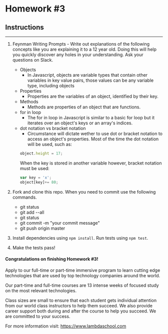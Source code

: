 # Homework #3

## Instructions
---
1. Feynman Writing Prompts - Write out explanations of the following concepts like you are explaining it to a 12 year old.  Doing this will help you quickly discover any holes in your understanding.  Ask your questions on Slack.
		
	* Objects
		* In Javascript, objects are variable types that contain other variables in key value pairs, those values can be any variable type, including objects
	* Properties
		* Properties are the variables of an object, identified by their key.
	* Methods
		* Methods are properties of an object that are functions.
	* for in loop
		* The for in loop in Javascript is similar to a basic for loop but it iterates over an object's keys or an array's indices.
	* dot notation vs bracket notation
		* Circumstance will dictate wether to use dot or bracket notation to access an object's properties. Most of the time the dot notation will be used, such as:
		``` js
		object.height = 17;
		```
		When the key is stored in another variable however, bracket notation must be used:
		``` js
		var key = 'x';
		object[key]+= 80;
		```


2. Fork and clone this repo.  When you need to commit use the following commands.
		
	* git status
	* git add --all
	* git status
	* git commit -m "your commit message"
	* git push origin master

3. Install dependencies using `npm install`.  Run tests using `npm test`.

4. Make the tests pass!



#### Congratulations on finishing Homework #3!
Apply to our full-time or part-time immersive program to learn cutting edge technologies that are used by top technology companies around the world.

Our part-time and full-time courses are 13 intense weeks of focused study on the most relevant technologies.  

Class sizes are small to ensure that each student gets individual attention from our world class instructors to help them succeed.  We also provide career support both during and after the course to help you succeed.  We are committed to your success.

For more information visit: https://www.lambdaschool.com
